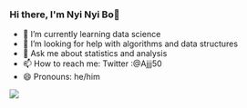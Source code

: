 ### Hi there, I'm Nyi Nyi Bo👋


- 🌱 I’m currently learning data science
- 🤔 I’m looking for help with algorithms and data structures
- 💬 Ask me about statistics and analysis
- 📫 How to reach me: Twitter :@Ajjj50
- 😄 Pronouns: he/him

<img src="https://github-readme-stats.vercel.app/api?username=nyinyibo-ui&&show_icons=true&title_color=ffffff&icon_color=bb2acf&text_color=daf7dc&bg_color=151515">
